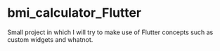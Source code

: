 # bmi_calculator_Flutter
Small project in which I will try to make use of Flutter concepts such as custom widgets and whatnot.
